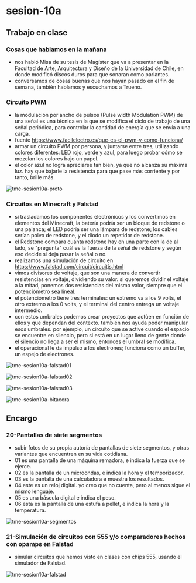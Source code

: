 # sesion-10a

## Trabajo en clase

### Cosas que hablamos en la mañana

- nos habló Misa de su tesis de Magíster que va a presentar en la Facultad de Arte, Arquitectura y Diseño de la Universidad de Chile, en donde modificó discos duros para que sonaran como parlantes.
- conversamos de cosas buenas que nos hayan pasado en el fin de semana, también hablamos y escuchamos a Trueno.

### Circuito PWM

- la modulación por ancho de pulsos (Pulse width Modulation PWM) de una señal es una técnica en la que se modifica el ciclo de trabajo de una señal periódica, para controlar la cantidad de energía que se envía a una carga.
- fuente <https://www.facilelectro.es/que-es-el-pwm-y-como-funciona/>
- armar un circuito PWM por persona, y juntarse entre tres, utilizando colores diferentes: LED rojo, verde y azul, para luego probar cómo se mezclan los colores bajo un papel.
- el color azul no logra apreciarse tan bien, ya que no alcanza su máxima luz. hay que bajarle la resistencia para que pase más corriente y por tanto, brille más.

![tme-sesion10a-proto](https://github.com/user-attachments/assets/4656d376-2ce7-4d12-bcec-493906d7b1bb)

### Circuitos en Minecraft y Falstad

- si trasladamos los componentes electrónicos y los convertimos en elementos del Minecraft, la batería podría ser un bloque de redstone o una palanca; el LED podría ser una lámpara de redstone; los cables serían polvo de redstone, y el diodo un repetidor de redstone.
- el Redstone compara cuánta redstone hay en una parte con la de al lado, se "pregunta" cuál es la fuerza de la señal de redstone y según eso decide si deja pasar la señal o no.
- realizamos una simulación de circuito en <https://www.falstad.com/circuit/circuitjs.html>
- vimos divisores de voltaje, que son una manera de convertir resistencias en voltaje, dividiendo su valor. si queremos dividir el voltaje a la mitad, ponemos dos resistencias del mismo valor, siempre que el potenciómetro sea lineal.
- el potenciómetro tiene tres terminales: un extremo va a los 9 volts, el otro extremo a los 0 volts, y el terminal del centro entrega un voltaje intermedio.
- con estos umbrales podemos crear proyectos que actúen en función de ellos y que dependan del contexto. también nos ayuda poder manipular esos umbrales. por ejemplo, un circuito que se active cuando el espacio se encuentre en silencio, pero si está en un lugar lleno de gente donde el silencio no llega a ser el mismo, entonces el umbral se modifica.
- el operacional le da impulso a los electrones; funciona como un buffer, un espejo de electrones.

![tme-sesion10a-falstad01](https://github.com/user-attachments/assets/344f322d-4e13-43c4-b820-31ec1fc6c300)

![tme-sesion10a-falstad02](https://github.com/user-attachments/assets/53a3e9ec-0d25-415b-a476-4065cefae7d3)

![tme-sesion10a-falstad03](https://github.com/user-attachments/assets/fa746476-71a3-4898-afc3-a1120c16fc35)

![tme-sesion10a-bitacora](https://github.com/user-attachments/assets/6ae67461-1d70-4faf-8dbd-e621840bb018)

## Encargo

### 20-Pantallas de siete segmentos

- subir fotos de su propia autoría de pantallas de siete segmentos, y otras variantes que encuentren en su vida cotidiana.
- 01 es una pantalla de una máquina remadora, e indica la fuerza que se ejerce.
- 02 es la pantalla de un microondas, e indica la hora y el temporizador.
- 03 es la pantalla de una calculadora e muestra los resultados.
- 04 este es un reloj digital. yo creo que no cuenta, pero al menos sigue el mismo lenguaje.
- 05 es una báscula digital e indica el peso.
- 06 esta es la pantalla de una estufa a pellet, e indica la hora y la temperatura.

![tme-sesion10a-segmentos](https://github.com/user-attachments/assets/a071d572-bd71-45a5-a84d-cbc7499d94b7)

### 21-Simulación de circuitos con 555 y/o comparadores hechos con opamps en Falstad

- simular circuitos que hemos visto en clases con chips 555, usando el simulador de Falstad.

![tme-sesion10a-falstad](https://github.com/user-attachments/assets/c1c47e15-9ada-4b42-bdb7-ec931fabcab8)

